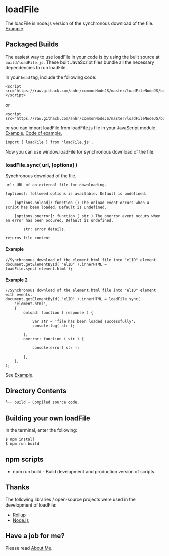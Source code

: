 ﻿# loadFile
The loadFile is node.js version of the synchronous download of the file.
[Example](https://raw.githack.com/anhr/loadFileNodeJS/master/).

## Packaged Builds
The easiest way to use loadFile in your code is by using the built source at `build/loadFile.js`.
These built JavaScript files bundle all the necessary dependencies to run loadFile.

In your `head` tag, include the following code:
```
<script src="https://raw.githack.com/anhr/commonNodeJS/master/loadFileNodeJS/build/loadFile.js"></script>
```
or
```
<script src="https://raw.githack.com/anhr/commonNodeJS/master/loadFileNodeJS/build/loadFile.min.js">
```
or you can import loadFile from loadFile.js file in your JavaScript module. [Example.](https://raw.githack.com/anhr/TreeElementNodeJS/master/Examples/module/) [Code of example.](https://github.com/anhr/TreeElementNodeJS/blob/master/index.js)
```
import { loadFile } from 'loadFile.js';
```

Now you can use window.loadFile for synchronous download of the file.

### loadFile.sync( url, [options] )

Synchronous download of the file.

	url: URL of an external file for downloading.

	[options]: followed options is available. Default is undefined.

		[options.onload]: function () The onload event occurs when a script has been loaded. Default is undefined.

		[options.onerror]: function ( str ) The onerror event occurs when an error has been occured. Default is undefined.

			str: error details.

	returns file content

#### Example
```
//Synchronous download of the element.html file into "elID" element.
document.getElementById( "elID" ).innerHTML = loadFile.sync('element.html');
```

#### Example 2
```
//Synchronous download of the element.html file into "elID" element with events.
document.getElementById( "elID" ).innerHTML = loadFile.sync(
	'element.html',
	{
		onload: function ( response ) {

			var str = 'file has been loaded successfully';
			console.log( str );

		},
		onerror: function ( str ) {

			console.error( str );

		},
	},
);
```
See [Example](https://raw.githack.com/anhr/loadFileNodeJS/master/).

## Directory Contents

```
└── build - Compiled source code.
```

## Building your own loadFile

In the terminal, enter the following:

```
$ npm install
$ npm run build
```

## npm scripts

- npm run build - Build development and production version of scripts.

## Thanks
The following libraries / open-source projects were used in the development of loadFile:
 * [Rollup](https://rollupjs.org)
 * [Node.js](http://nodejs.org/)

 ## Have a job for me?
Please read [About Me](https://anhr.github.io/AboutMe/).
